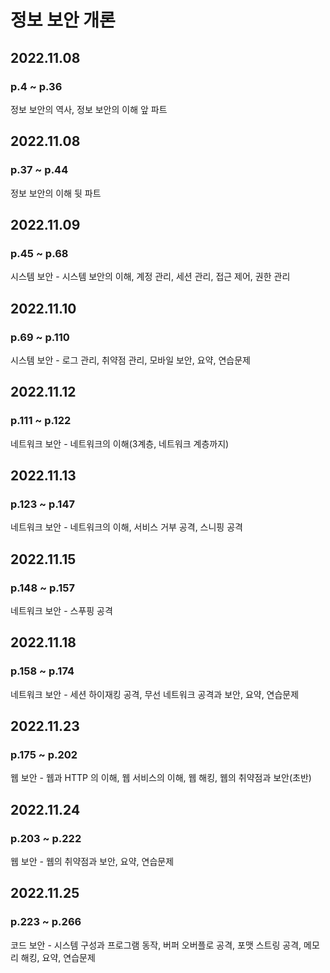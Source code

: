   #  정보 보안 개론

## 2022.11.08
### p.4 ~ p.36
정보 보안의 역사, 정보 보안의 이해 앞 파트
 
 ## 2022.11.08
 ### p.37 ~ p.44
 정보 보안의 이해 뒷 파트

 ## 2022.11.09
 ### p.45 ~ p.68
 시스템 보안 - 시스템 보안의 이해, 계정 관리, 세션 관리, 접근 제어, 권한 관리
 
 ## 2022.11.10
 ### p.69 ~ p.110
 시스템 보안 - 로그 관리, 취약점 관리, 모바일 보안, 요약, 연습문제

 ## 2022.11.12
 ### p.111 ~ p.122
 네트워크 보안 - 네트워크의 이해(3계층, 네트워크 계층까지)

## 2022.11.13
### p.123 ~ p.147
네트워크 보안 - 네트워크의 이해, 서비스 거부 공격, 스니핑 공격

## 2022.11.15
### p.148 ~ p.157
네트워크 보안 - 스푸핑 공격

## 2022.11.18
### p.158 ~ p.174
네트워크 보안 - 세션 하이재킹 공격, 무선 네트워크 공격과 보안, 요약, 연습문제

## 2022.11.23
### p.175 ~ p.202
웹 보안 - 웹과 HTTP 의 이해, 웹 서비스의 이해, 웹 해킹, 웹의 취약점과 보안(초반)

## 2022.11.24
### p.203 ~ p.222
웹 보안 - 웹의 취약점과 보안, 요약, 연습문제

## 2022.11.25
### p.223 ~ p.266
코드 보안 - 시스템 구성과 프로그램 동작, 버퍼 오버플로 공격, 포맷 스트링 공격, 메모리 해킹, 요약, 연습문제
